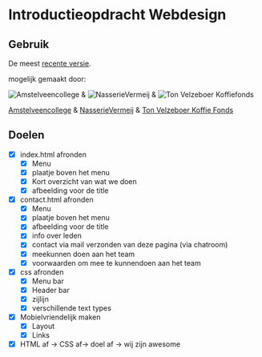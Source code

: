 # Introductieopdracht Webdesign

## Gebruik
De meest [recente versie](https://nasserievermeij.github.io).

mogelijk gemaakt door:

![Amstelveencollege](https://leerlingen.amstelveencollege.nl/data/wcf/WP2/images/logo.gif) & 
![NasserieVermeij](http://nasserievermeij.github.io/images/NV_Logo.png) & 
![Ton Velzeboer Koffiefonds](http://koopsautoschade.nl/wp/wp-content/uploads/2015/05/koffie.png)

[Amstelveencollege](http://www.amstelveencollege.nl) & 
[NasserieVermeij](https://nasserievermeij.github.io) & 
[Ton Velzeboer Koffie Fonds](http://www.gofundme.com/swcunyjd)

## Doelen
* [x] index.html afronden
  * [x] Menu
  * [x] plaatje boven het menu
  * [x] Kort overzicht van wat we doen
  * [x] afbeelding voor de title
* [x] contact.html afronden
  * [x] Menu
  * [x] plaatje boven het menu
  * [x] afbeelding voor de title
  * [x] info over leden
  * [x] contact via mail verzonden van deze pagina (via chatroom)
  * [x] meekunnen doen aan het team
  * [x] voorwaarden om mee te kunnendoen aan het team
* [x] css afronden
  * [x] Menu bar
  * [x] Header bar
  * [x] zijlijn
  * [x] verschillende text types
* [x] Mobielvriendelijk maken
  * [x] Layout
  * [x] Links
* [x] HTML af -> CSS af-> doel af -> wij zijn awesome
